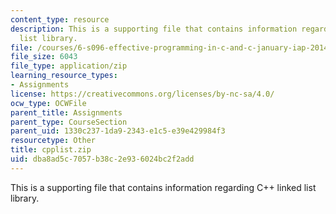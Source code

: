 ```yaml
---
content_type: resource
description: This is a supporting file that contains information regarding C++ linked
  list library.
file: /courses/6-s096-effective-programming-in-c-and-c-january-iap-2014/dba8ad5c7057b38c2e936024bc2f2add_cpplist.zip
file_size: 6043
file_type: application/zip
learning_resource_types:
- Assignments
license: https://creativecommons.org/licenses/by-nc-sa/4.0/
ocw_type: OCWFile
parent_title: Assignments
parent_type: CourseSection
parent_uid: 1330c237-1da9-2343-e1c5-e39e429984f3
resourcetype: Other
title: cpplist.zip
uid: dba8ad5c-7057-b38c-2e93-6024bc2f2add
---
```

This is a supporting file that contains information regarding C++ linked list library.
